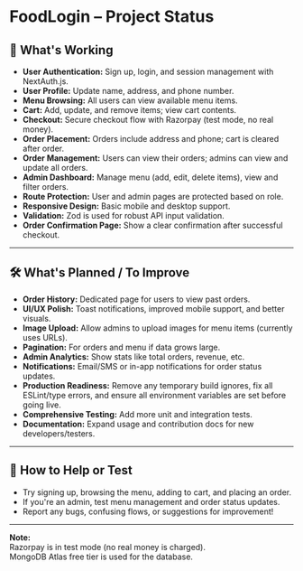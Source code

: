 # FoodLogin – Project Status

## 🚀 What's Working

- **User Authentication:** Sign up, login, and session management with NextAuth.js.
- **User Profile:** Update name, address, and phone number.
- **Menu Browsing:** All users can view available menu items.
- **Cart:** Add, update, and remove items; view cart contents.
- **Checkout:** Secure checkout flow with Razorpay (test mode, no real money).
- **Order Placement:** Orders include address and phone; cart is cleared after order.
- **Order Management:** Users can view their orders; admins can view and update all orders.
- **Admin Dashboard:** Manage menu (add, edit, delete items), view and filter orders.
- **Route Protection:** User and admin pages are protected based on role.
- **Responsive Design:** Basic mobile and desktop support.
- **Validation:** Zod is used for robust API input validation.
- **Order Confirmation Page:** Show a clear confirmation after successful checkout.

---

## 🛠️ What's Planned / To Improve

- **Order History:** Dedicated page for users to view past orders.
- **UI/UX Polish:** Toast notifications, improved mobile support, and better visuals.
- **Image Upload:** Allow admins to upload images for menu items (currently uses URLs).
- **Pagination:** For orders and menu if data grows large.
- **Admin Analytics:** Show stats like total orders, revenue, etc.
- **Notifications:** Email/SMS or in-app notifications for order status updates.
- **Production Readiness:** Remove any temporary build ignores, fix all ESLint/type errors, and ensure all environment variables are set before going live.
- **Comprehensive Testing:** Add more unit and integration tests.
- **Documentation:** Expand usage and contribution docs for new developers/testers.

---

## 📝 How to Help or Test

- Try signing up, browsing the menu, adding to cart, and placing an order.
- If you're an admin, test menu management and order status updates.
- Report any bugs, confusing flows, or suggestions for improvement!

---

**Note:**  
Razorpay is in test mode (no real money is charged).  
MongoDB Atlas free tier is used for the database.